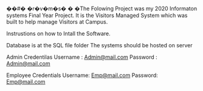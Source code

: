 ��#� �r�v�m�s�
�
�The Folowing Project was my 2020 Informaton systems Final Year Project.
It is the Visitors Managed System which was built to help manage Visitors at Campus. 

Instrustions on how to Intall the Software.

Database is at the SQL file folder
The systems should be hosted on server

Admin Credentilas
Username : Admin@mail.com
Password : Admin@mail.com

Employee Credentials
Username: Emp@mail.com
Password: Emp@mail.com

